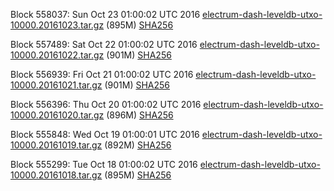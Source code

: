 Block 558037: Sun Oct 23 01:00:02 UTC 2016 [electrum-dash-leveldb-utxo-10000.20161023.tar.gz](https://transfer.sh/i4x2f/electrum-dash-leveldb-utxo-10000.20161023.tar.gz) (895M) [SHA256](https://transfer.sh/jXaDE/electrum-dash-leveldb-utxo-10000.20161023.tar.gz.sha256)

Block 557489: Sat Oct 22 01:00:02 UTC 2016 [electrum-dash-leveldb-utxo-10000.20161022.tar.gz](https://transfer.sh/V3xcW/electrum-dash-leveldb-utxo-10000.20161022.tar.gz) (901M) [SHA256](https://transfer.sh/k19hT/electrum-dash-leveldb-utxo-10000.20161022.tar.gz.sha256)

Block 556939: Fri Oct 21 01:00:02 UTC 2016 [electrum-dash-leveldb-utxo-10000.20161021.tar.gz](https://transfer.sh/cFCmt/electrum-dash-leveldb-utxo-10000.20161021.tar.gz) (901M) [SHA256](https://transfer.sh/110US8/electrum-dash-leveldb-utxo-10000.20161021.tar.gz.sha256)

Block 556396: Thu Oct 20 01:00:02 UTC 2016 [electrum-dash-leveldb-utxo-10000.20161020.tar.gz](https://transfer.sh/3pgtB/electrum-dash-leveldb-utxo-10000.20161020.tar.gz) (896M) [SHA256](https://transfer.sh/dTAyE/electrum-dash-leveldb-utxo-10000.20161020.tar.gz.sha256)

Block 555848: Wed Oct 19 01:00:01 UTC 2016 [electrum-dash-leveldb-utxo-10000.20161019.tar.gz](https://transfer.sh/3mgqT/electrum-dash-leveldb-utxo-10000.20161019.tar.gz) (892M) [SHA256](https://transfer.sh/kuL2h/electrum-dash-leveldb-utxo-10000.20161019.tar.gz.sha256)

Block 555299: Tue Oct 18 01:00:02 UTC 2016 [electrum-dash-leveldb-utxo-10000.20161018.tar.gz](https://transfer.sh/ea2Ql/electrum-dash-leveldb-utxo-10000.20161018.tar.gz) (895M) [SHA256](https://transfer.sh/Gaawh/electrum-dash-leveldb-utxo-10000.20161018.tar.gz.sha256)
